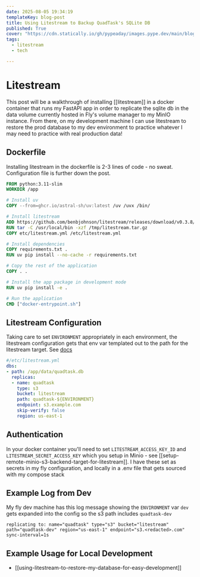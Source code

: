 ```yaml
---
date: 2025-08-05 19:34:19
templateKey: blog-post
title: Using Litestream to Backup QuadTask's SQLite DB
published: True
cover: "https://cdn.statically.io/gh/pypeaday/images.pype.dev/main/blog-media/20250807213328_4f4d18a2.png"
tags:
  - litestream
  - tech

---
```


# Litestream

This post will be a walkthrough of installing [[litestream]] in a docker container
that runs my FastAPI app in order to replicate the sqlite db in the data volume
currently hosted in Fly's volume manager to my MinIO instance. From there, on
my development machine I can use litestream to restore the prod database to my
dev environment to practice whatever I may need to practice with real
production data!

## Dockerfile

Installing litestream in the dockerfile is 2-3 lines of code - no sweat. Configuration file is further down the post.

```dockerfile
FROM python:3.11-slim
WORKDIR /app

# Install uv
COPY --from=ghcr.io/astral-sh/uv:latest /uv /uvx /bin/

# Install litestream
ADD https://github.com/benbjohnson/litestream/releases/download/v0.3.8/litestream-v0.3.8-linux-amd64-static.tar.gz /tmp/litestream.tar.gz
RUN tar -C /usr/local/bin -xzf /tmp/litestream.tar.gz
COPY etc/litestream.yml /etc/litestream.yml

# Install dependencies
COPY requirements.txt .
RUN uv pip install --no-cache -r requirements.txt

# Copy the rest of the application
COPY . .

# Install the app package in development mode
RUN uv pip install -e .

# Run the application
CMD ["docker-entrypoint.sh"]

```

## Litestream Configuration

Taking care to set `ENVIRONMENT` appropriately in each environment, the
litestream configuration gets that env var templated out to the path for the
litestream target. See [docs](https://litestream.io/reference/config/#variable-expansion)

```yaml
#/etc/litestream.yml
dbs:
- path: /app/data/quadtask.db
  replicas:
  - name: quadtask
    type: s3
    bucket: litestream
    path: quadtask-${ENVIRONMENT}
    endpoint: s3.example.com
    skip-verify: false
    region: us-east-1
```

## Authentication

In your docker container you'll need to set `LITESTREAM_ACCESS_KEY_ID` and
`LITESTREAM_SECRET_ACCESS_KEY` which you setup in Minio - see
[[setup-remote-minio-s3-backend-target-for-litestream]]. I have these set as
secrets in my fly configuration, and locally in a .env file that gets sourced
with my compose stack

## Example Log from Dev

My fly dev machine has this log message showing the `ENVIRONMENT` var `dev` gets expanded into the config so the s3 path includes `quadtask-dev`

`replicating to: name="quadtask" type="s3" bucket="litestream" path="quadtask-dev" region="us-east-1" endpoint="s3.<redacted>.com" sync-interval=1s`

## Example Usage for Local Development

- [[using-litestream-to-restore-my-database-for-easy-development]]
